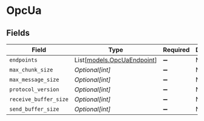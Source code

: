 # OpcUa


## Fields

| Field                                                    | Type                                                     | Required                                                 | Description                                              |
| -------------------------------------------------------- | -------------------------------------------------------- | -------------------------------------------------------- | -------------------------------------------------------- |
| `endpoints`                                              | List[[models.OpcUaEndpoint](../models/opcuaendpoint.md)] | :heavy_minus_sign:                                       | N/A                                                      |
| `max_chunk_size`                                         | *Optional[int]*                                          | :heavy_minus_sign:                                       | N/A                                                      |
| `max_message_size`                                       | *Optional[int]*                                          | :heavy_minus_sign:                                       | N/A                                                      |
| `protocol_version`                                       | *Optional[int]*                                          | :heavy_minus_sign:                                       | N/A                                                      |
| `receive_buffer_size`                                    | *Optional[int]*                                          | :heavy_minus_sign:                                       | N/A                                                      |
| `send_buffer_size`                                       | *Optional[int]*                                          | :heavy_minus_sign:                                       | N/A                                                      |